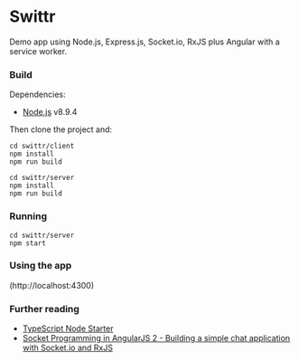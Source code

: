 # Swittr

Demo app using Node.js, Express.js, Socket.io, RxJS plus Angular with a service worker.

### Build

Dependencies:

* [Node.js](https://nodejs.org/en/) v8.9.4

Then clone the project and:

```
cd swittr/client
npm install
npm run build
```

```
cd swittr/server
npm install
npm run build
```

### Running

```
cd swittr/server
npm start
```

### Using the app

(http://localhost:4300)

### Further reading

* [TypeScript Node Starter](https://github.com/Microsoft/TypeScript-Node-Starter.git)
* [Socket Programming in AngularJS 2 - Building a simple chat application with Socket.io and RxJS](http://www.discoversdk.com/blog/socket-programming-in-angularjs-2-building-a-simple-chat-application-with-socket.io-and-rxjs)

